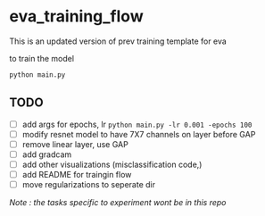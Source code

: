 # eva_training_flow
This is an updated version of prev training template for eva

to train the model
```python
python main.py
```

## TODO
- [ ] add args for epochs, lr `python main.py -lr 0.001 -epochs 100`
- [ ] modify resnet model to have 7X7 channels on layer before GAP
- [ ] remove linear layer, use GAP
- [ ] add gradcam
- [ ] add other visualizations (misclassification code,)
- [ ] add README for traingin flow
- [ ] move regularizations to seperate dir

_Note : the tasks specific to experiment wont be in this repo_

